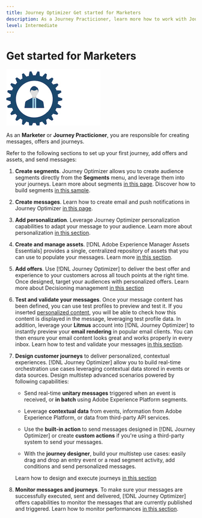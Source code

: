 ```yaml
---
title: Journey Optimizer Get started for Marketers
description: As a Journey Practicioner, learn more how to work with Journey Optimizer
level: Intermediate
---
```


# Get started for Marketers

![marketer](assets/do-not-localize/user-3-S.jpeg) 

As an **Marketer** or **Journey Practicioner**, you are responsible for creating messages, offers and journeys. 

Refer to the following sections to set up your first journey, add offers and assets, and send messages:

1. **Create segments**. Journey Optimizer allows you to create audience segments directly from the **Segments** menu, and leverage them into your journeys.  Learn more about segments [in this page](../segment/about-segments.md). Discover how to build segments [in this sample](../segment/creating-a-segment.md).

1. **Create messages**. Learn how to create email and push notifications in Journey Optimizer [in this page](../create-message.md).

1. **Add personalization**. Leverage Journey Optimizer personalization capabilities to adapt your message to your audience. Learn more about personalization [in this section](../personalization/personalize.md).

1. **Create and manage assets**. [!DNL Adobe Experience Manager Assets Essentials] provides a single, centralized repository of assets that you can use to populate your messages. Learn more [in this section](../assets-essentials.md).

1. **Add offers**. Use [!DNL Journey Optimizer] to deliver the best offer and experience to your customers across all touch points at the right time. Once designed, target your audiences with personalized offers. Learn more about Decisioning management [in this section](../../using/offers/get-started/starting-offer-decisioning.md)

1. **Test and validate your messages**. Once your message content has been defined, you can use test profiles to preview and test it. If you inserted [personalized content](../personalization/personalize.md), you will be able to check how this content is displayed in the message, leveraging test profile data. In addition, leverage your **Litmus** account into [!DNL Journey Optimizer] to instantly preview your **email rendering** in popular email clients. You can then ensure your email content looks great and works properly in every inbox. Learn how to test and validate your messages [in this section](../preview.md).

1. **Design customer journeys** to deliver personalized, contextual experiences. [!DNL Journey Optimizer] allow you to build real-time orchestration use cases leveraging contextual data stored in events or data sources. Design multistep advanced scenarios powered by following capabilities:

    * Send real-time **unitary messages** triggered when an event is received, or **in batch** using Adobe Experience Platform segments.

    * Leverage **contextual data** from events, information from Adobe Experience Platform, or data from third-party API services.

    * Use the **built-in action** to send messages designed in [!DNL Journey Optimizer] or create **custom actions** if you're using a third-party system to send your messages.

    * With the **journey designer**, build your multistep use cases: easily drag and drop an entry event or a read segment activity, add conditions and send personalized messages.


    Learn how to design and execute journeys [in this section](../building-journeys/journey-gs.md)

1. **Monitor messages and journeys**. To make sure your messages are successfully executed, sent and delivered, [!DNL Journey Optimizer] offers capabilities to monitor the messages that are currently published and triggered. Learn how to monitor performances [in this section](../message-monitoring.md).


